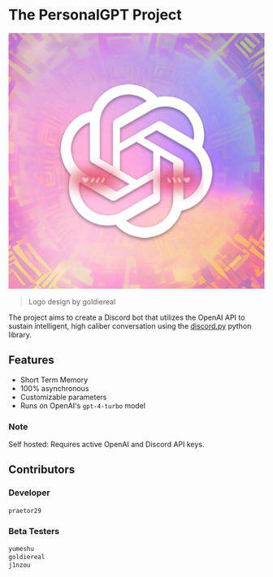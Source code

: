 # The PersonalGPT Project
![PersonalGPTLogo](https://github.com/praetor29/personalgpt/blob/main/res/logo.png)
> Logo design by goldiereal

The project aims to create a Discord bot that utilizes the OpenAI API to sustain intelligent, high caliber conversation using the [discord.py](https://github.com/Rapptz/discord.py) python library.

## Features
- Short Term Memory
- 100% asynchronous
- Customizable parameters
- Runs on OpenAI's `gpt-4-turbo` model

### Note
Self hosted: Requires active OpenAI and Discord API keys.

## Contributors
### Developer
```plaintext
praetor29
```
### Beta Testers
```plaintext
yumeshu
goldiereal
j1nzou
```
